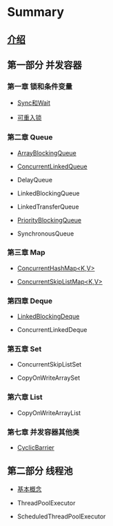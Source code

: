 # Summary
## [介绍](README.md)
## 第一部分 并发容器
### 第一章 锁和条件变量
* [Sync和Wait](./LockAndSync/synchronizedAndWait.md)

* [可重入锁](./LockAndSync/ReentrantLockAndCondition.md)

### 第二章 Queue

* [ArrayBlockingQueue](./IQueue/ArrayBlockingQueue.md)

* [ConcurrentLinkedQueue]()

* DelayQueue

* LinkedBlockingQueue

* LinkedTransferQueue

* [PriorityBlockingQueue](./IQueue/PriorityBlockingQueue.md)

* SynchronousQueue

### 第三章 Map

* [ConcurrentHashMap<K,V>](./IMap/ConcurrentHashMap.md)

* [ConcurrentSkipListMap<K,V>](./IMap/ConcurrentSkipListMap.md) 

### 第四章 Deque

* [LinkedBlockingDeque](./IDeque/LinkedBlockingDeque.md)

* ConcurrentLinkedDeque

### 第五章 Set

* ConcurrentSkipListSet

* CopyOnWriteArraySet

### 第六章 List

* CopyOnWriteArrayList

### 第七章 并发容器其他类

* [CyclicBarrier](./OtherIC/CyclicBarrier.md)

## 第二部分 线程池

* [基本概念](./ThreadPool/ThreadPool-Intro.md)

* ThreadPoolExecutor

* ScheduledThreadPoolExecutor